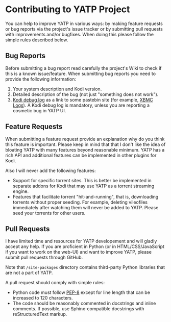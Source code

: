 # Contributing to YATP Project

You can help to improve YATP in various ways: by making feature requests or bug reports via the project's
issue tracker or by submitting pull requests with improvements and/or bugfixes.
When doing this please follow the simple rules described below.

## Bug Reports

Before submitting a bug report read carefully the project's Wiki to check if this is a known issue/feature.
When submitting bug reports you need to provide the following information:

1. Your system description and Kodi version.
2. Detailed description of the bug (not just "something does not work").
3. [Kodi debug log](http://kodi.wiki/view/Log_file/Easy) as a link to some pastebin site
  (for example, [XBMC Logs](http://xbmclogs.com/)).
  A Kodi debug log is mandatory, unless you are reporting a cosmetic bug in YATP UI.

## Feature Requests

When submitting a feature request provide an explanation why do you think this feature is important.
Please keep in mind that that I don't like the idea of bloating YATP with many features beyond reasonable minimum.
YATP has a rich API and additional features can be implemented in other plugins for Kodi.

Also I will never add the following features:

- Support for specific torrent sites. This is better be implemented in separate addons for Kodi
  that may use YATP as a torrent streaming engine.
- Features that facilitate torrent "hit-and-running", that is, downloading torrents without proper seeding.
  For example, deleting vileofiles immediately after watching them will never be added to YATP.
  Please seed your torrents for other users.

## Pull Requests

I have limited time and resources for YATP developement and will gladly accept any help.
If you are proficient in Python (or in HTML/CSS/JavaScript if you want to work on the web-UI)
and want to improve YATP, please submit pull requests through GitHub.

Note that `/site-packages` directory contains third-party Python libraries that are not a part of YATP.

A pull request should comply with simple rules:

- Python code must follow [PEP-8](https://www.python.org/dev/peps/pep-0008/) except for line length
  that can be increased to 120 characters.
- The code should be reasonably commented in docstrings and inline comments.
  If possible, use Sphinx-compatible docstrings with reStructuredText markup.
